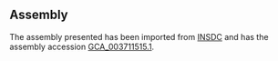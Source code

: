 
Assembly
--------

The assembly presented has been imported from 
[INSDC](http://www.insdc.org) and has the assembly accession
[GCA\_003711515.1](http://www.ebi.ac.uk/ena/data/view/GCA_003711515.1).

